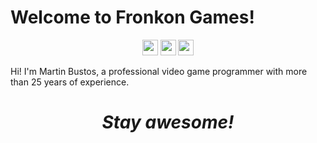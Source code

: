 # Welcome to Fronkon Games!

<p align="center">
<a href="https://twitter.com/fronkongames"><img src="https://img.shields.io/badge/twitter-%231DA1F2.svg?&style=for-the-badge&logo=twitter&logoColor=white" height=25></a>
<a href="https://www.linkedin.com/in/martinbr/"><img src="https://img.shields.io/badge/linkedin-%230077B5.svg?&style=for-the-badge&logo=linkedin&logoColor=white" height=25></a>
<a href="mailto:fronkongames@gmail.com"><img src="https://img.shields.io/badge/-Gmail-d14836?style=flat-square&logo=Gmail&logoColor=white" height=25></a>
</p>

Hi! I'm Martin Bustos, a professional video game programmer with more than 25 years of experience.

<h1 align='center'><i>Stay awesome!</i></h1>
